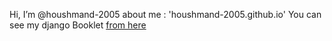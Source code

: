 Hi, I’m @houshmand-2005
about me : 'houshmand-2005.github.io'
You can see my django Booklet [from here](https://github.com/houshmand-2005/hash_neco)
<!-- Just code for fun :) -->

<!---
houshmand-2005/houshmand-2005 is a ✨ special ✨ repository because its `README.md` (this file) appears on your GitHub profile.
You can click the Preview link to take a look at your changes.
--->
